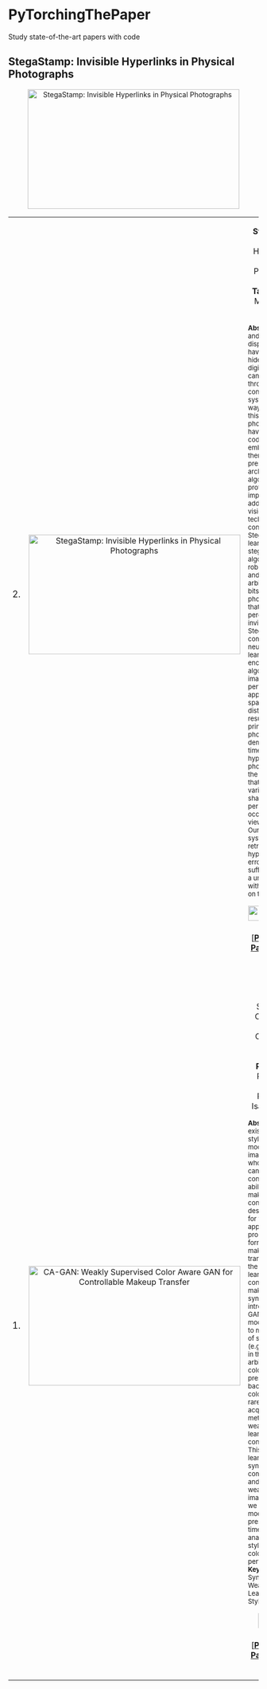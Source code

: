 # PyTorchingThePaper
Study state-of-the-art papers with code

## StegaStamp: Invisible Hyperlinks in Physical Photographs
<p align="center">
  <a href="https://www.youtube.com/watch?v=E8OqgNDBGO0" target="_blank">
    <img src="https://res.cloudinary.com/marcomontalbano/image/upload/v1601457995/video_to_markdown/images/youtube--E8OqgNDBGO0-c05b58ac6eb4c4700831b2b3070cd403.jpg" alt="StegaStamp: Invisible Hyperlinks in Physical Photographs" width="426" height="240" />
  </a>
</p>

<table>
	<tr>
		<td><font size="4">2.</font></td>
		<td><center><a href="https://www.youtube.com/watch?v=E8OqgNDBGO0" target="_blank"><img src="https://res.cloudinary.com/marcomontalbano/image/upload/v1601457995/video_to_markdown/images/youtube--E8OqgNDBGO0-c05b58ac6eb4c4700831b2b3070cd403.jpg" alt="StegaStamp: Invisible Hyperlinks in Physical Photographs" width="426" height="240" /></a></center></td>
		<td>
			<p align="center"><b>StegaStamp</b>: Invisible Hyperlinks in Physical Photographs
			<br> 
			<b>Matthew Tancik∗</b>, Ben Mildenhall∗, Ren Ng</p>
			<p align="left"><font size =2>
        <b>Abstract</b>. Printed and digitally displayed photos have the ability to hide imperceptible digital data that can be accessed through
internet-connected imaging systems. Another way to think about this is physical photographs that have unique QR codes invisibly embedded within them. This paper presents
an architecture, algorithms, and a prototype implementation addressing this vision. Our key technical contribution is StegaStamp, a learned steganographic algorithm to enable robust encoding and decoding of arbitrary hyperlink bitstrings into photos in a manner that approaches perceptual invisibility. StegaStamp comprises a deep neural network that learns an encoding/decoding algorithm robust to image perturbations approximating the space of distortions resulting from real printing and photography. We demonstrates real-time decoding of hyperlinks in photos from in-the-wild videos that contain variation in lighting, shadows, perspective, occlusion and viewing distance. Our prototype system robustly retrieves 56 bit hyperlinks after error correction – sufficient to embed a unique code within every photo on the internet.
        </font>
      </p>
			<p align="center"><img width="%100" height="30" src="https://eccv2020.eu/wp-content/uploads/2020/05/eccv-online-logo_A.png"> AIM (ECCV 2020)
			<br>
			[<b><a href="https://arxiv.org/pdf/1904.05343.pdf" target="_blank">PDF</a></b> | <a href="https://www.matthewtancik.com/stegastamp" target="_blank"><b>Project Page</b></a> |  <a href="https://www.youtube.com/watch?v=E8OqgNDBGO0" target="_blank"><b>Video</b></a>  |  <a href="https://github.com/tancik/StegaStamp" target="_blank"><b>Code</b></a>]
			</p>
		</td>
	</tr>
  <tr>
		<td><font size="4">1.</font></td>
		<td><center><a href="https://www.youtube.com/watch?v=3YjkkxgAIKw" target="_blank"><img src="https://robinkips.github.io/CA-GAN/images/full_face_shades.png" alt="CA-GAN: Weakly Supervised Color Aware GAN for Controllable Makeup Transfer" width="426" height="240" /></a></center></td>
		<td>
			<p align="center"><b>CA-GAN</b>: Weakly Supervised Color Aware GAN for Controllable Makeup Transfer
			<br>
			<b>Robin Kips</b>, Pietro Gori, Matthieu Perrot, and Isabelle Bloch</p>
			<p align="left">
        <font size =2>
        <b>Abstract</b>. While existing makeup style transfer models perform an image synthesis whose results cannot be explicitly controlled, the ability to modify makeup color continuously is a desirable property for virtual try-on applications. We propose a new formulation for the makeup style transfer task, with the objective to learn a color controllable makeup style synthesis. We introduce CA-GAN, a generative model that learns to modify the color of specific objects (e.g. lips or eyes) in the image to an arbitrary target color while preserving background. Since color labels are rare and costly to acquire, our method leverages weakly supervised learning for conditional GANs. This enables to learn a controllable synthesis of complex objects, and only requires a weak proxy of the image attribute that we desire to modify. Finally, we present for the first time a quantitative analysis of makeup style transfer and color control performance.
        <b>Keywords</b>: Image Synthesis, GANs, Weakly Supervised Learning, Makeup Style Transfer
        </font>
      </p>
			<p align="center"><img width="%100" height="30" src="https://cvpr2019.thecvf.com/images/sponsors/cvf_.jpg"> CVPR 2020
			<br>
			[<b><a href="https://arxiv.org/pdf/2008.10298.pdf" target="_blank">PDF</a></b> | <a href="https://robinkips.github.io/CA-GAN/" target="_blank"><b>Project Page</b></a> |  <a href="https://www.youtube.com/watch?v=3YjkkxgAIKw&feature=emb_logo" target="_blank"><b>Video</b></a>  |  <a href="https://github.com/marsyy/littl_tools/tree/master/bluetooth" target="_blank"><b>Code</b></a>]
			</p>
		</td>
	</tr>
</table>
<br>
